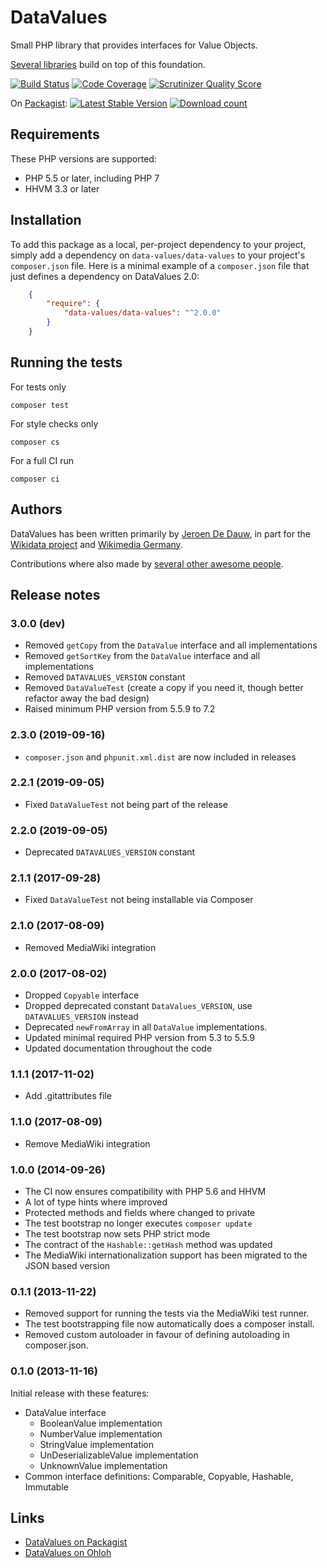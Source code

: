 # DataValues

Small PHP library that provides interfaces for Value Objects. 

[Several libraries](https://github.com/DataValues) build on top of this foundation.

[![Build Status](https://travis-ci.org/DataValues/DataValues.svg?branch=master)](https://travis-ci.org/DataValues/DataValues)
[![Code Coverage](https://scrutinizer-ci.com/g/DataValues/DataValues/badges/coverage.png?s=56a1ea89df94c6d9b4223ba584d0d4556e1984ef)](https://scrutinizer-ci.com/g/DataValues/DataValues/)
[![Scrutinizer Quality Score](https://scrutinizer-ci.com/g/DataValues/DataValues/badges/quality-score.png?s=ba9364790e6b521277a3829ffb91e2c2e1b68c3c)](https://scrutinizer-ci.com/g/DataValues/DataValues/)

On [Packagist](https://packagist.org/packages/data-values/data-values):
[![Latest Stable Version](https://poser.pugx.org/data-values/data-values/version.png)](https://packagist.org/packages/data-values/data-values)
[![Download count](https://poser.pugx.org/data-values/data-values/d/total.png)](https://packagist.org/packages/data-values/data-values)

## Requirements

These PHP versions are supported:

* PHP 5.5 or later, including PHP 7
* HHVM 3.3 or later

## Installation

To add this package as a local, per-project dependency to your project, simply add a
dependency on `data-values/data-values` to your project's `composer.json` file.
Here is a minimal example of a `composer.json` file that just defines a dependency on
DataValues 2.0:

```json
    {
        "require": {
            "data-values/data-values": "^2.0.0"
        }
    }
```

## Running the tests

For tests only

    composer test

For style checks only

    composer cs

For a full CI run

    composer ci

## Authors

DataValues has been written primarily by [Jeroen De Dauw](https://www.entropywins.wtf),
in part for the [Wikidata project](https://wikidata.org/) and [Wikimedia Germany](https://wikimedia.de).

Contributions where also made by
[several other awesome people](https://www.openhub.net/p/datavalues/contributors).

## Release notes

### 3.0.0 (dev)

* Removed `getCopy` from the `DataValue` interface and all implementations
* Removed `getSortKey` from the `DataValue` interface and all implementations
* Removed `DATAVALUES_VERSION` constant
* Removed `DataValueTest` (create a copy if you need it, though better refactor away the bad design)
* Raised minimum PHP version from 5.5.9 to 7.2

### 2.3.0 (2019-09-16)

* `composer.json` and `phpunit.xml.dist` are now included in releases

### 2.2.1 (2019-09-05)

* Fixed `DataValueTest` not being part of the release

### 2.2.0 (2019-09-05)

* Deprecated `DATAVALUES_VERSION` constant

### 2.1.1 (2017-09-28)

* Fixed `DataValueTest` not being installable via Composer

### 2.1.0 (2017-08-09)

* Removed MediaWiki integration

### 2.0.0 (2017-08-02)

* Dropped `Copyable` interface
* Dropped deprecated constant `DataValues_VERSION`, use `DATAVALUES_VERSION` instead
* Deprecated `newFromArray` in all `DataValue` implementations.
* Updated minimal required PHP version from 5.3 to 5.5.9
* Updated documentation throughout the code

### 1.1.1 (2017-11-02)

* Add .gitattributes file

### 1.1.0 (2017-08-09)

* Remove MediaWiki integration

### 1.0.0 (2014-09-26)

* The CI now ensures compatibility with PHP 5.6 and HHVM
* A lot of type hints where improved
* Protected methods and fields where changed to private
* The test bootstrap no longer executes `composer update`
* The test bootstrap now sets PHP strict mode
* The contract of the `Hashable::getHash` method was updated
* The MediaWiki internationalization support has been migrated to the JSON based version

### 0.1.1 (2013-11-22)

* Removed support for running the tests via the MediaWiki test runner.
* The test bootstrapping file now automatically does a composer install.
* Removed custom autoloader in favour of defining autoloading in composer.json.

### 0.1.0 (2013-11-16)

Initial release with these features:

* DataValue interface
	* BooleanValue implementation
	* NumberValue implementation
	* StringValue implementation
	* UnDeserializableValue implementation
	* UnknownValue implementation
* Common interface definitions: Comparable, Copyable, Hashable, Immutable

## Links

* [DataValues on Packagist](https://packagist.org/packages/data-values/data-values)
* [DataValues on Ohloh](https://www.ohloh.net/p/datavalues)
